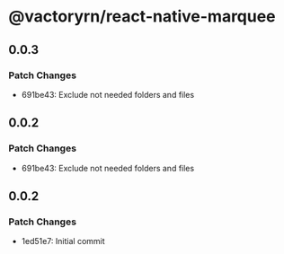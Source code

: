 # @vactoryrn/react-native-marquee

## 0.0.3

### Patch Changes

- 691be43: Exclude not needed folders and files

## 0.0.2

### Patch Changes

- 691be43: Exclude not needed folders and files

## 0.0.2

### Patch Changes

- 1ed51e7: Initial commit
